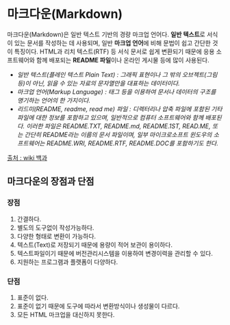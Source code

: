 # 마크다운(Markdown)
마크다운(Markdown)은 일반 텍스트 기반의 경량 마크업 언어다. **일반 텍스트**로 서식이 있는 문서를 작성하는 데 사용되며, 일반 **마크업 언어**에 비해 문법이 쉽고 간단한 것이 특징이다.  HTML과 리치 텍스트(RTF) 등 서식 문서로 쉽게 변환되기 때문에 응용 소프트웨어와 함께 배포되는 **README 파일**이나 온라인 게시물 등에 많이 사용된다.

- *일반 텍스트(플레인 텍스트 Plain Text) : 그래픽 표현이나 그 밖의 오브젝트(그림 등)이 아닌, 읽을 수 있는 자료의 문자열만을 대표하는 데이터이다.*
- *마크업 언어(Markup Language) : 태그 등을 이용하여 문서나 데이터의 구조를 명기하는 언어의 한 가지이다.*
- *리드미(README, readme, read me) 파일 : 디렉터리나 압축 파일에 포함된 기타 파일에 대한 정보를 포함하고 있으며, 일반적으로 컴퓨터 소프트웨어와 함께 배포된다. 이러한 파일은 README.TXT, README.md, README.1ST, READ.ME, 또는 간단히 README라는 이름의 문서 파일이며, 일부 마이크로소프트 윈도우의 소프트웨어는 README.WRI, README.RTF, README.DOC를 포함하기도 한다.*

[출처 : wiki 백과](https://ko.wikipedia.org/wiki/%EB%A7%88%ED%81%AC%EB%8B%A4%EC%9A%B4) 

## 마크다운의 장점과 단점
### 장점
1. 간결하다.
2. 별도의 도구없이 작성가능하다.
3. 다양한 형태로 변환이 가능하다.
4. 텍스트(Text)로 저장되기 때문에 용량이 적어 보관이 용이하다.
5. 텍스트파일이기 때문에 버전관리시스템을 이용하여 변경이력을 관리할 수 있다.
6. 지원하는 프로그램과 플랫폼이 다양하다.

### 단점
1. 표준이 없다.
2. 표준이 없기 때문에 도구에 따라서 변환방식이나 생성물이 다르다.
3. 모든 HTML 마크업을 대신하지 못한다.


